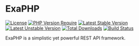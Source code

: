 # ExaPHP

[![License](http://poser.pugx.org/extendssoftware/exa-php/license)](https://packagist.org/packages/extendssoftware/exa-php)
[![PHP Version Require](http://poser.pugx.org/extendssoftware/exa-php/require/php)](https://packagist.org/packages/extendssoftware/exa-php)
[![Latest Stable Version](http://poser.pugx.org/extendssoftware/exa-php/v)](https://packagist.org/packages/extendssoftware/exa-php)
[![Latest Unstable Version](http://poser.pugx.org/extendssoftware/exa-php/v/unstable)](https://packagist.org/packages/extendssoftware/exa-php)
[![Total Downloads](http://poser.pugx.org/extendssoftware/exa-php/downloads)](https://packagist.org/packages/extendssoftware/exa-php)
[![Build Status](https://img.shields.io/github/workflow/status/extendssoftware/exa-php/build)](https://github.com/extendssoftware/exa-php/blob/main/.github/workflows/build.yml)

ExaPHP is a simplistic yet powerful REST API framework.
